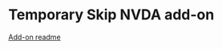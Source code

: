 # Temporary Skip NVDA add-on

[Add-on readme](https://github.com/yncat/temporarySkip/blob/main/addon/doc/en/readme.md)
